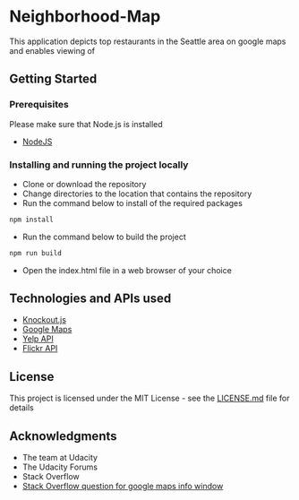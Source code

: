 # Neighborhood-Map

This application depicts top restaurants in the Seattle area on google maps and enables viewing of

## Getting Started

### Prerequisites

Please make sure that Node.js is installed
* [NodeJS](https://nodejs.org/en/)

### Installing and running the project locally

* Clone or download the repository
* Change directories to the location that contains the repository
* Run the command below to install of the required packages
```sh
npm install
```
* Run the command below to build the project
```sh
npm run build
```
* Open the index.html file in a web browser of your choice

## Technologies and APIs used
* [Knockout.js](http://knockoutjs.com/)
* [Google Maps](https://developers.google.com/maps/documentation/javascript/)
* [Yelp API](https://www.yelp.com/developers/documentation/v2/search_api)
* [Flickr API](https://www.flickr.com/services/api/)

## License

This project is licensed under the MIT License - see the [LICENSE.md](LICENSE.md) file for details

## Acknowledgments

* The team at Udacity
* The Udacity Forums
* Stack Overflow
* [Stack Overflow question for google maps info window](https://nodejs.org/en/)
